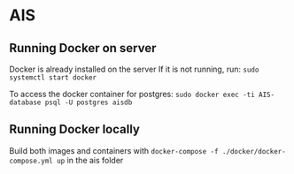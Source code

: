# AIS

## Running Docker on server
Docker is already installed on the server
If it is not running, run: ```sudo systemctl start docker```

To access the docker container for postgres:
```sudo docker exec -ti AIS-database psql -U postgres aisdb```

## Running Docker locally
Build both images and containers with ```docker-compose -f ./docker/docker-compose.yml up``` in the ais folder